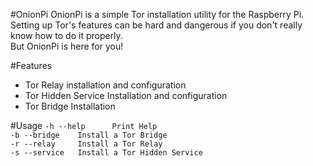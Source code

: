 #OnionPi
OnionPi is a simple Tor installation utility for the Raspberry Pi.</br>
Setting up Tor's features can be hard and dangerous if you don't really know how to do it properly.</br>
But OnionPi is here for you!</br>


#Features
- Tor Relay installation and configuration</br>
- Tor Hidden Service Installation and configuration</br>
- Tor Bridge Installation</br>

#Usage
`-h --help		Print Help`</br>
`-b --bridge	Install a Tor Bridge`</br>
`-r --relay 	Install a Tor Relay`</br>
`-s --service	Install a Tor Hidden Service`</br>
